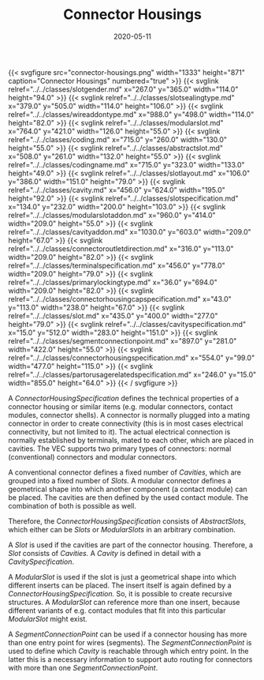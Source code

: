 ﻿---
title: Connector Housings
toc: false
type: specs
layout: diagram
date: "2020-05-11"
draft: false
specification: VEC
version: 1.2.0
documentType: "Recommendation"
elementType: Diagram
classes:
  - SlotGender
  - SlotSealingType
  - WireAddOnType
  - ModularSlot
  - Coding
  - AbstractSlot
  - CodingName
  - SlotLayout
  - Cavity
  - SlotSpecification
  - ModularSlotAddOn
  - CavityAddOn
  - ConnectorOutletDirection
  - TerminalSpecification
  - PrimaryLockingType
  - ConnectorHousingCapSpecification
  - Slot
  - CavitySpecification
  - SegmentConnectionPoint
  - ConnectorHousingSpecification
  - PartOrUsageRelatedSpecification
menu:
  VEC-1.2.0:    
    parent: component-characteristics
    identifier: component-characteristics/connector-housings
    weight: 1005005 

# Prev/next pager order (if `docs_section_pager` enabled in `params.toml`)
weight: 1005005
---
{{< svgfigure src="connector-housings.png" width="1333" height="871" caption="Connector Housings" numbered="true" >}}
  {{< svglink relref="../../classes/slotgender.md" x="267.0" y="365.0" width="114.0" height="94.0" >}}
  {{< svglink relref="../../classes/slotsealingtype.md" x="379.0" y="505.0" width="114.0" height="106.0" >}}
  {{< svglink relref="../../classes/wireaddontype.md" x="988.0" y="498.0" width="114.0" height="82.0" >}}
  {{< svglink relref="../../classes/modularslot.md" x="764.0" y="421.0" width="126.0" height="55.0" >}}
  {{< svglink relref="../../classes/coding.md" x="715.0" y="260.0" width="130.0" height="55.0" >}}
  {{< svglink relref="../../classes/abstractslot.md" x="508.0" y="261.0" width="132.0" height="55.0" >}}
  {{< svglink relref="../../classes/codingname.md" x="715.0" y="323.0" width="133.0" height="49.0" >}}
  {{< svglink relref="../../classes/slotlayout.md" x="106.0" y="386.0" width="151.0" height="79.0" >}}
  {{< svglink relref="../../classes/cavity.md" x="456.0" y="624.0" width="195.0" height="92.0" >}}
  {{< svglink relref="../../classes/slotspecification.md" x="134.0" y="232.0" width="200.0" height="103.0" >}}
  {{< svglink relref="../../classes/modularslotaddon.md" x="960.0" y="414.0" width="209.0" height="55.0" >}}
  {{< svglink relref="../../classes/cavityaddon.md" x="1030.0" y="603.0" width="209.0" height="67.0" >}}
  {{< svglink relref="../../classes/connectoroutletdirection.md" x="316.0" y="113.0" width="209.0" height="82.0" >}}
  {{< svglink relref="../../classes/terminalspecification.md" x="456.0" y="778.0" width="209.0" height="79.0" >}}
  {{< svglink relref="../../classes/primarylockingtype.md" x="36.0" y="694.0" width="209.0" height="82.0" >}}
  {{< svglink relref="../../classes/connectorhousingcapspecification.md" x="43.0" y="113.0" width="238.0" height="67.0" >}}
  {{< svglink relref="../../classes/slot.md" x="435.0" y="400.0" width="277.0" height="79.0" >}}
  {{< svglink relref="../../classes/cavityspecification.md" x="15.0" y="512.0" width="283.0" height="151.0" >}}
  {{< svglink relref="../../classes/segmentconnectionpoint.md" x="897.0" y="281.0" width="422.0" height="55.0" >}}
  {{< svglink relref="../../classes/connectorhousingspecification.md" x="554.0" y="99.0" width="477.0" height="115.0" >}}
  {{< svglink relref="../../classes/partorusagerelatedspecification.md" x="246.0" y="15.0" width="855.0" height="64.0" >}}
{{< / svgfigure >}}
<p> A <i>ConnectorHousingSpecification</i> defines the technical properties of a connector housing or similar items (e.g. modular connectors, contact modules, connector shells). A connector is normally plugged into a mating connector in order to create connectivity (this is in most cases electrical connectivity, but not limited to it). The actual electrical connection is normally established by terminals, mated to each other, which are placed in cavities. The VEC supports two primary types of connectors: normal (conventional) connectors and modular connectors.      </p>      <p> A conventional connector defines a fixed number of <i>Cavities</i>, which are grouped into a fixed number of <i>Slots.</i> A modular connector defines a geometrical shape into which another component (a contact module) can be placed. The cavities are then defined by the used contact module. The combination of both is possible as well.      </p>      <p> Therefore, the C<i>onnectorHousingSpecification </i>consists of <i>AbstractSlots</i>, which either can be <i>Slots </i>or <i>ModularSlots </i>in an arbitrary combination.      </p>      <p> A <i>Slot </i>is used if the cavities are part of the connector housing. Therefore, a <i>Slot</i> consists of <i>Cavities. </i>A <i>Cavity</i> is defined in detail with a <i>CavitySpecification</i>.      </p>      <p> A <i>ModularSlot</i> is used if the slot is just a geometrical shape into which different inserts can be placed. The insert itself is again defined by a <i>ConnectorHousingSpecification.</i> So, it is possible to create recursive structures. A&#160;<i>ModularSlot</i> can reference more than one insert, because different variants of e.g. contact modules that fit into this particular <i>ModularSlot </i>might exist.      </p>      <p> A <i>SegmentConnectionPoint</i> can be used if a connector housing has more than one entry point for wires (segments). The <i>SegmentConnectionPoint</i> is used to define which <i>Cavity</i> is reachable through which entry point. In the latter this is a necessary information to support auto routing for connectors with more than one <i>SegmentConnectionPoint</i>.      </p>